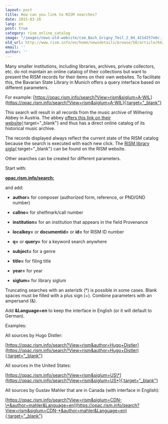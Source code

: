 ```yaml
---
layout: post
title: How can you link to RISM searches?
date: 2015-03-26
lang: en
post: true
category: rism_online_catalog
image: "/images/news-old-website/csm_Bach_Grigny_Teil_2_04_421d257e6c.jpg"
old_url: http://www.rism.info/en/home/newsdetails/browse/50/article/64/how-can-you-link-to-rism-searches.html
email: ''
author: ''
---
```


Many smaller institutions, including libraries, archives, private collectors, etc. do not maintain an online catalog of their collections but want to present the RISM records for their items on their own websites. To facilitate this, the Bavarian State Library in Munich offers a query interface based on different parameters.


For example: [https://opac.rism.info/search?View=rism&siglum=A-WIL](https://opac.rism.info/search?View=rism&siglum=A-WIL){:target="_blank"}

This search will result in all records from the music archive of Wilhering Abbey in Austria. The abbey [offers this link on their website](http://stiftwilhering.at/kultur/musikarchiv/){:target="_blank"} and thus has a direct online catalog of its historical music archive.

The records displayed always reflect the current state of the RISM catalog because the search is executed with each new click. The [RISM library sigla](http://www.rism.info/en/sigla.html){:target="_blank"} can be found on the RISM website.

Other searches can be created for different parameters.

Start with:

**[opac.rism.info/search](https://opac.rism.info/search?View=rism&amp);**

and add:

- **author=**  for composer (authorized form, reference, or PND/GND number)

- **callno=**  for shelfmark/call number

- **institution=**  for an institution that appears in the field Provenance

- **localkey=**  or **documentid=**  or **id=**  for RISM ID number

- **q=**   or **query=**  for a keyword search anywhere

- **subject=**   for a genre

- **title=**   for filing title

- **year=**    for year

- **siglum=**   for library siglum

Truncating searches with an asteristk (\*) is possible in some cases. Blank spaces must be filled with a plus sign (+). Combine parameters with an ampersand (&).

Add **&Language=en**  to keep the interface in English (or it will default to German).

Examples:

All sources by Hugo Distler:

[https://opac.rism.info/search?View=rism&author=Hugo+Distler](https://opac.rism.info/search?View=rism&author=Hugo+Distler){:target="_blank"}

All sources in the United States:

[https://opac.rism.info/search?View=rism&siglum=US\*](https://opac.rism.info/search?View=rism&siglum=US*){:target="_blank"}


All sources by Gustav Mahler that are in Canada (with interface in English):

[https://opac.rism.info/search?View=rism&siglum=CDN-\*&author=mahler&Language=en](https://opac.rism.info/search?View=rism&siglum=CDN-*&author=mahler&Language=en){:target="_blank"}
